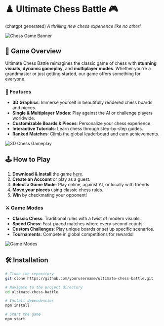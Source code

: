 # ♟️ **Ultimate Chess Battle** 🎮

(chatgpt generated)
_A thrilling new chess experience like no other!_

![Chess Game Banner](https://example.com/chess-banner.png) <!-- Replace with your image link -->

## 🚀 **Game Overview**
Ultimate Chess Battle reimagines the classic game of chess with **stunning visuals**, **dynamic gameplay**, and **multiplayer modes**. Whether you're a grandmaster or just getting started, our game offers something for everyone.

### 🎯 **Features**
- **3D Graphics**: Immerse yourself in beautifully rendered chess boards and pieces.
- **Single & Multiplayer Modes**: Play against the AI or challenge players worldwide.
- **Customizable Boards & Pieces**: Personalize your chess experience.
- **Interactive Tutorials**: Learn chess through step-by-step guides.
- **Ranked Matches**: Climb the global leaderboard and earn achievements.

![3D Chess Gameplay](https://example.com/chess-gameplay.png) <!-- Replace with your image link -->

## 🕹️ **How to Play**
1. **Download & Install** the game [here](https://example.com/download).
2. **Create an Account** or play as a guest.
3. **Select a Game Mode**: Play online, against AI, or locally with friends.
4. **Move your pieces** using classic chess rules.
5. **Win** by checkmating your opponent!

### ⚔️ **Game Modes**
- **Classic Chess**: Traditional rules with a twist of modern visuals.
- **Speed Chess**: Fast-paced matches where every second counts.
- **Custom Challenges**: Play unique boards or set up specific scenarios.
- **Tournaments**: Compete in global competitions for rewards!

![Game Modes](https://example.com/chess-modes.png) <!-- Replace with your image link -->

## 🛠️ **Installation**
```bash
# Clone the repository
git clone https://github.com/yourusername/ultimate-chess-battle.git

# Navigate to the project directory
cd ultimate-chess-battle

# Install dependencies
npm install

# Start the game
npm start
